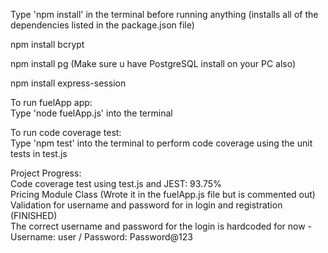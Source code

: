 
Type 'npm install' in the terminal before running anything (installs all of the dependencies listed in the package.json file)

npm install bcrypt

npm install pg (Make sure u have PostgreSQL install on your PC also)

npm install express-session

To run fuelApp app:  
Type 'node fuelApp.js' into the terminal    

To run code coverage test:  
Type 'npm test' into the terminal to perform code coverage using the unit tests in test.js  

Project Progress:  
Code coverage test using test.js and JEST: 93.75%  
Pricing Module Class (Wrote it in the fuelApp.js file but is commented out)  
Validation for username and password for in login and registration (FINISHED)  
The correct username and password for the login is hardcoded for now - Username: user / Password: Password@123  
